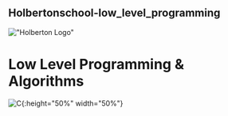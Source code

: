 ## Holbertonschool-low_level_programming

!["Holberton Logo"](https://techcrunch.com/wp-content/uploads/2015/11/holberton-logo-horizontal.jpg?w=730&crop=1)

# Low Level Programming & Algorithms

![C](https://github.com/yook00627/holbertonschool-low_level_programming/blob/master/c-programming.png){:height="50%" width="50%"}

